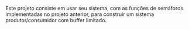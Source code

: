  Este projeto consiste em usar seu sistema, com as funções de semáforos implementadas no projeto anterior, para construir um sistema produtor/consumidor com buffer limitado. 